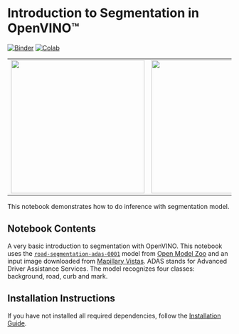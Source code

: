 # Introduction to Segmentation in OpenVINO™

[![Binder](https://mybinder.org/badge_logo.svg)](https://mybinder.org/v2/gh/eaidova/openvino_notebooks_binder.git/main?urlpath=git-pull%3Frepo%3Dhttps%253A%252F%252Fgithub.com%252Fopenvinotoolkit%252Fopenvino_notebooks%26urlpath%3Dtree%252Fopenvino_notebooks%252Fnotebooks%2Fhello-segmentation%2Fhello-segmentation.ipynb)
[![Colab](https://colab.research.google.com/assets/colab-badge.svg)](https://colab.research.google.com/github/openvinotoolkit/openvino_notebooks/blob/master/notebooks/hello-segmentation/hello-segmentation.ipynb)

|                                                                                                                             |                                                                                                                             |
| --------------------------------------------------------------------------------------------------------------------------- | --------------------------------------------------------------------------------------------------------------------------- |
| <img src="https://user-images.githubusercontent.com/36741649/127848003-9e45c8da-2e43-48ac-803f-9f51a8e9ea89.jpg" width=300> | <img src="https://user-images.githubusercontent.com/36741649/127847882-6305d483-f2ce-4c2f-a3b5-8573d1522d15.png" width=300> |

This notebook demonstrates how to do inference with segmentation model.

## Notebook Contents

A very basic introduction to segmentation with OpenVINO. This notebook uses the [`road-segmentation-adas-0001`](https://docs.openvino.ai/2024/omz_models_model_road_segmentation_adas_0001.html) model from [Open Model Zoo](https://github.com/openvinotoolkit/open_model_zoo/) and an input image downloaded from [Mapillary Vistas](https://www.mapillary.com/dataset/vistas). ADAS stands for Advanced Driver Assistance Services. The model recognizes four classes: background, road, curb and mark.

## Installation Instructions

If you have not installed all required dependencies, follow the [Installation Guide](../../README.md).
